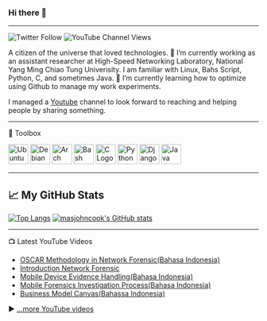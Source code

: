 
### Hi there 👋

---

![Twitter Follow](https://img.shields.io/twitter/follow/masjohncook?style=social) ![YouTube Channel Views](https://img.shields.io/youtube/channel/views/UCHoBGgHadJzm-D_xVQCN1CA?style=social)

<!--
**masjohncook/masjohncook** is a ✨ _special_ ✨ repository because its `README.md` (this file) appears on your GitHub profile.

Here are some ideas to get you started:
-->
A citizen of the universe that loved technologies. 🔭 I’m currently working as an assistant researcher at High-Speed Networking Laboratory, National Yang Ming Chiao Tung Univerisity. I am familiar with Linux, Bahs Script, Python, C, and sometimes Java. 🌱 I’m currently learning how to optimize using Github to manage my work experiments. 

I managed a [Youtube](https://www.youtube.com/channel/UCHoBGgHadJzm-D_xVQCN1CA) channel to look forward to reaching and helping people by sharing something.

---

🧰 Toolbox

<img src="https://cdn.worldvectorlogo.com/logos/ubuntu-4.svg" alt="Ubuntu Logo" width="40" height="40"/> <img src="https://cdn.worldvectorlogo.com/logos/debian-2.svg" alt="Debian Logo" width="40" height="40"/> <img src="https://cdn.worldvectorlogo.com/logos/arch-linux-logo-1.svg" alt="Arch Logo" width="40" height="40"/> <img src="https://cdn.worldvectorlogo.com/logos/bash-1.svg" alt="Bash Logo" width="40" height="40"/> <img src="https://cdn.worldvectorlogo.com/logos/c.svg" alt="C Logo" width="40" height="40"/> <img src="https://cdn.worldvectorlogo.com/logos/python-5.svg" alt="Python Logo" width="40" height="40"/> <img src="https://cdn.worldvectorlogo.com/logos/django.svg" alt="Django Logo" width="40" height="40"/> <img src="https://cdn.worldvectorlogo.com/logos/java-4.svg" alt="Java Logo" width="40" height="40"/>

---
## &#x1f4c8; My GitHub Stats

[![Top Langs](https://github-readme-stats.vercel.app/api/top-langs/?username=masjohncook&hide=java,html,css&theme=onedark)](https://github.com/anuraghazra/github-readme-stats) [![masjohncook's GitHub stats](https://github-readme-stats.vercel.app/api?username=masjohncook&theme=onedark)](https://github.com/anuraghazra/github-readme-stats)

---

📺 Latest YouTube Videos

<!-- YOUTUBE-VIDEOS-LIST:START -->
- [OSCAR Methodology in Network Forensic&lpar;Bahasa Indonesia&rpar;](https://www.youtube.com/watch?v=b22yo4rw0Uo)
- [Introduction Network Forensic](https://www.youtube.com/watch?v=I1T32pxKa8c)
- [Mobile Device Evidence Handling&lpar;Bahasa Indonesia&rpar;](https://www.youtube.com/watch?v=8Ea2NBlF3hk)
- [Mobile Forensics Investigation Process&lpar;Bahasa Indonesia&rpar;](https://www.youtube.com/watch?v=evMlC_4E6eE)
- [Business Model Canvas&lpar;Bahassa Indonesia&rpar;](https://www.youtube.com/watch?v=SEvvQaG7ZFw)
<!-- YOUTUBE-VIDEOS-LIST:END -->


▶ [...more YouTube videos](https://www.youtube.com/channel/UCHoBGgHadJzm-D_xVQCN1CA?sub_confirmation=1)


<!--

📘 Latest Blog Articles -->

<!-- BLOG-POST-LIST:START -->
<!-- BLOG-POST-LIST:END -->






